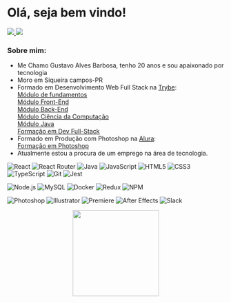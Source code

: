 # Olá, seja bem vindo!

<div>
  <a href = "mailto:unidragorn@gmail.com">
  <img
    src="https://img.shields.io/badge/unidragorn%40gmail.com-black?style=for-the-badge&logo=Gmail&logoColor=red">
  </a>
  <a href = "https://www.linkedin.com/in/gustavoalves-dev/">
  <img
    src="https://img.shields.io/badge/gustavoalves--dev-black?style=for-the-badge&logo=Linkedin&logoColor=blue">
  </a>
<div>

### Sobre mim:

<ul>
  <li>Me Chamo Gustavo Alves Barbosa, tenho 20 anos e sou apaixonado por tecnologia</li>
  <li>Moro em Siqueira campos-PR</li>
  <li>Formado em Desenvolvimento Web Full Stack na <a href="https://www.betrybe.com/">Trybe</a>:<br>
    <a href="https://www.credential.net/13b5bb54-4539-4d04-8d79-7994dcddb03f#gs.8pfi4o" target="_blank" rel="noopener">Módulo de fundamentos</a><br>
    <a href="https://www.credential.net/4b6b2afb-262f-47bf-9587-ae9439ac729e#gs.8pfil3" target="_blank" rel="noopener">Módulo Front-End</a><br>
    <a href="https://www.credential.net/db0ec8e1-248b-4b55-9164-5bcbaeeea699#gs.8pfj7o" target="_blank" rel="noopener">Módulo Back-End</a><br>
    <a href="https://www.credential.net/45b2bbb6-fa7e-4b92-aa69-c9544eefc822#gs.8pfjyx" target="_blank" rel="noopener">Módulo Ciência da Computação</a><br>
    <a href="https://www.credential.net/f49a9d75-79ea-4db9-8439-da23cebd65f1#gs.8pfke4" target="_blank" rel="noopener">Módulo Java</a><br>
    <a href="https://www.credential.net/7316479e-0d0f-48d4-a59b-233831488e9a#gs.8pfkj3" target="_blank" rel="noopener">Formação em Dev Full-Stack</a><br>
  </li>
  <li>Formado em Produção com Photoshop na <a href="https://www.alura.com.br/">Alura</a>:<br>
    <a href="https://cursos.alura.com.br/degree/certificate/5992565c-c27e-4384-900d-979c84a56f22" target="_blank" rel="noopener">Formação em Photoshop</a><br>
  </li>
  <li>Atualmente estou a procura de um emprego na área de tecnologia.</li>
</ul>

![React](https://img.shields.io/badge/React-black?style=for-the-badge&logo=React&logoColor=%2361DAFB)
![React Router](https://img.shields.io/badge/React%20Router-black?style=for-the-badge&logo=React%20Router&logoColor=%23CA4245)
![Java](https://img.shields.io/badge/Java-black?style=for-the-badge&logo=Openjdk&logoColor=%23f89820)
![JavaScript](https://img.shields.io/badge/JavaScript-black?style=for-the-badge&logo=JavaScript&logoColor=%23F7DF1E)
![HTML5](https://img.shields.io/badge/HTML5-black?style=for-the-badge&logo=HTML5&logoColor=%23E34F26)
![CSS3](https://img.shields.io/badge/CSS3-black?style=for-the-badge&logo=CSS3&logoColor=%231572B6)
![TypeScript](https://img.shields.io/badge/TypeScript-black?style=for-the-badge&logo=TypeScript&logoColor=%233178C6)
![Git](https://img.shields.io/badge/Git-black?style=for-the-badge&logo=Git&logoColor=%23F05032)
![Jest](https://img.shields.io/badge/Jest-black?style=for-the-badge&logo=Jest&logoColor=%23C21325)

![Node.js](https://img.shields.io/badge/Node.js-black?style=for-the-badge&logo=Node.js&logoColor=%235FA04E)
![MySQL](https://img.shields.io/badge/MySQL-black?style=for-the-badge&logo=MySQL&logoColor=%234479A1)
![Docker](https://img.shields.io/badge/Docker-black?style=for-the-badge&logo=Docker&logoColor=%232496ED)
![Redux](https://img.shields.io/badge/Redux-black?style=for-the-badge&logo=Redux&logoColor=%23764ABC)
![NPM](https://img.shields.io/badge/NPM-black?style=for-the-badge&logo=NPM&logoColor=%23CB3837)

![Photoshop](https://img.shields.io/badge/Photoshop-black?style=for-the-badge&logo=Adobe%20Photoshop&logoColor=%2331A8FF)
![Illustrator](https://img.shields.io/badge/illustrator-black?style=for-the-badge&logo=Adobe%20Illustrator&logoColor=%23FF9A00)
![Premiere](https://img.shields.io/badge/Premiere-black?style=for-the-badge&logo=Adobe%20Premiere%20Pro&logoColor=%239999FF)
![After Effects](https://img.shields.io/badge/After%20Effects-black?style=for-the-badge&logo=adobeaftereffects&logoColor=%239999FF)
![Slack](https://img.shields.io/badge/Slack-black?style=for-the-badge&logo=Slack&logoColor=%234A154B)

<div align="center">
  <a href="https://github.com/Unidracode">
  <img height="200cm" src="https://github-readme-stats.vercel.app/api/top-langs/?username=Unidracode&hide_progress=true&theme=github_dark&show_icons=true">
</div>
